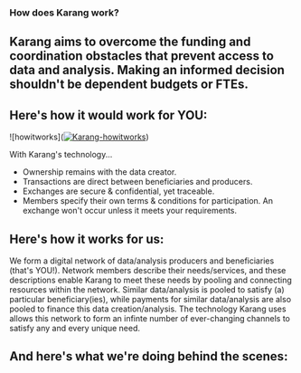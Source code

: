 ### How does Karang work?

## Karang aims to overcome the funding and coordination obstacles that prevent access to data and analysis. Making an informed decision shouldn't be dependent budgets or FTEs.

## Here's how it would work for YOU:

![howitworks](<a href="https://ibb.co/m92xwFq"><img src="https://i.ibb.co/0C6wSVM/Karang-howitworks.png" alt="Karang-howitworks" border="0"></a>)

With Karang's technology...
- Ownership remains with the data creator.
- Transactions are direct between beneficiaries and producers.
- Exchanges are secure & confidential, yet traceable.
- Members specify their own terms & conditions for participation. An exchange won't occur unless it meets your requirements.

## Here's how it works for us:
We form a digital network of data/analysis producers and beneficiaries (that's YOU!).
Network members describe their needs/services, and these descriptions enable Karang to meet these needs by pooling and connecting resources within the network.
Similar data/analysis is pooled to satisfy (a) particular beneficiary(ies), while payments for similar data/analysis are also pooled to finance this data creation/analysis.
The technology Karang uses allows this network to form an infinte number of ever-changing channels to satisfy any and every unique need.

## And here's what we're doing behind the scenes:
